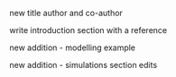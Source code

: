 new title 
author and co-author 

write introduction section 
with a reference 

new addition - modelling example 

new addition - simulations section
edits
